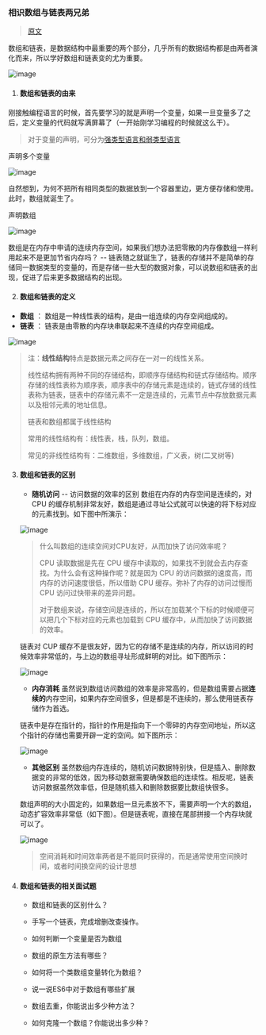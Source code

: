 ### 相识数组与链表两兄弟
> [原文](https://mp.weixin.qq.com/s?__biz=MzI2NjA3NTc4Ng==&mid=2652081637&idx=2&sn=7aa4ccc21b5bd6ac8290a9aadf6f3876&chksm=f1748600c6030f161114a2ba3f29fb6c5c96371c8cfebfc2c5338d9fa514f5924321df113ced&mpshare=1&scene=23&srcid=&sharer_sharetime=1573697179689&sharer_shareid=146e00a5d117656b5e8159f8890e708c#rd)

数组和链表，是数据结构中最重要的两个部分，几乎所有的数据结构都是由两者演化而来，所以学好数组和链表变的尤为重要。


![image](https://mmbiz.qpic.cn/mmbiz_png/ouvf8kz8iaAuY7mPnumBVJ8QQfSSpfmhX1ic1yFg8M2iczFCEdYYIGrOL3eTOmlHtdHXVpjicjcoQuToFfRjSZNA6A/640?wx_fmt=png&tp=webp&wxfrom=5&wx_lazy=1&wx_co=1)


1. #### 数组和链表的由来
刚接触编程语言的时候，首先要学习的就是声明一个变量，如果一旦变量多了之后，定义变量的代码就写满屏幕了（一开始刚学习编程的时候就这么干）。
> 对于变量的声明，可分为[强类型语言和弱类型语言](./题目与答案/谈谈Python和其他语言的区别.md)

声明多个变量

![image](https://mmbiz.qpic.cn/mmbiz_gif/ouvf8kz8iaAuY7mPnumBVJ8QQfSSpfmhXTcO8ybK3vRTLibMkA2CG0trGAKOLT51453c8ic4BSk44X7licVKy3uErg/640?wx_fmt=gif&tp=webp&wxfrom=5&wx_lazy=1)

自然想到，为何不把所有相同类型的数据放到一个容器里边，更方便存储和使用。此时，数组就诞生了。

声明数组

![image](https://mmbiz.qpic.cn/mmbiz_gif/ouvf8kz8iaAuY7mPnumBVJ8QQfSSpfmhXQ4uDlULDl2KvpJPqPQb7TpRz7lksWGMb3ibmK90Wb0j6w1RO4YpIGuA/640?wx_fmt=gif&tp=webp&wxfrom=5&wx_lazy=1)

数组是在内存中申请的连续内存空间，如果我们想办法把零散的内存像数组一样利用起来不是更加节省内存吗？ -- 链表随之就诞生了，链表的存储并不是简单的存储同一数据类型的变量的，而是存储一些大型的数据对象，可以说数组和链表的出现，促进了后来更多数据结构的出现。

2. #### 数组和链表的定义

- **数组** ： 数组是一种线性表的结构，是由一组连续的内存空间组成的。
- **链表** ： 链表是由零散的内存块串联起来不连续的内存空间组成。

![image](https://mmbiz.qpic.cn/mmbiz_gif/ouvf8kz8iaAuY7mPnumBVJ8QQfSSpfmhXqdml4mZnSHHGnz8Q8Y75lOfQy0ic1ws4bImQDpJrEdyWKFQFvicXsT9g/640?wx_fmt=gif&tp=webp&wxfrom=5&wx_lazy=1)

> 注：**线性结构**特点是数据元素之间存在一对一的线性关系。
> 
> 线性结构拥有两种不同的存储结构，即顺序存储结构和链式存储结构。顺序存储的线性表称为顺序表，顺序表中的存储元素是连续的，链式存储的线性表称为链表，链表中的存储元素不一定是连续的，元素节点中存放数据元素以及相邻元素的地址信息。
> 
> 链表和数组都属于线性结构
>
> 常用的线性结构有：线性表，栈，队列，数组。
>
> 常见的非线性结构有：二维数组，多维数组，广义表，树(二叉树等)


3. #### 数组和链表的区别
   - **随机访问** -- 访问数据的效率的区别
   数组在内存的内存空间是连续的，对 CPU 的缓存机制非常友好，数组是通过寻址公式就可以快速的将下标对应的元素找到。如下图中所演示：

   ![image](https://mmbiz.qpic.cn/mmbiz_gif/ouvf8kz8iaAuY7mPnumBVJ8QQfSSpfmhXFHZYvobz1us6Q9JAeAjHEFfypzIznDGACaB8HF5dicvCVC5lQ5Z9s1Q/640?wx_fmt=gif&tp=webp&wxfrom=5&wx_lazy=1)

   > 什么叫数组的连续空间对CPU友好，从而加快了访问效率呢？
   > 
   > CPU 读取数据是先在 CPU 缓存中读取的，如果找不到就会去内存查找。为什么会有这种操作呢？就是因为 CPU 的访问数据的速度高，而内存的访问速度很低，所以借助 CPU 缓存。弥补了内存的访问过慢而 CPU 访问过快带来的差异问题。
   > 
   > 对于数组来说，存储空间是连续的，所以在加载某个下标的时候顺便可以把几个下标对应的元素也加载到 CPU 缓存中，从而加快了访问数据的效率。

   链表对 CUP 缓存不是很友好，因为它的存储不是连续的内存，所以访问的时候效率非常低的，与上边的数组寻址形成鲜明的对比。如下图所示：

   ![image](https://mmbiz.qpic.cn/mmbiz_gif/ouvf8kz8iaAuY7mPnumBVJ8QQfSSpfmhXGa0pX0tzEzy4VFgdTQdy9KQ8WUCddKyRrDnV5kSgWdGbb8LvRedykw/640?wx_fmt=gif&tp=webp&wxfrom=5&wx_lazy=1)


   - **内存消耗**
   虽然说到数组访问数组的效率是非常高的，但是数组需要占据**连续的**内存空间，如果内存空间很多，但是都是不连续的，那么使用链表存储作为首选。

   链表中是存在指针的，指针的作用是指向下一个零碎的内存空间地址，所以这个指针的存储也需要开辟一定的空间。如下图所示：

   ![image](https://mmbiz.qpic.cn/mmbiz_png/ouvf8kz8iaAuY7mPnumBVJ8QQfSSpfmhXmxGdCfwwyic2icAS6vBUwib74IxQv9g6cAj7lB10fHmfvbrBWneRAlOrA/640?wx_fmt=png&tp=webp&wxfrom=5&wx_lazy=1&wx_co=1)

   - **其他区别**
   虽然数组内存连续的，随机访问数据特别快，但是插入、删除数据变的非常的低效，因为移动数据需要确保数组的连续性。相反呢，链表访问数据虽然效率低，但是随机插入和删除数据要比数组快很多。

   数组声明的大小固定的，如果数组一旦元素放不下，需要声明一个大的数组，动态扩容效率非常低（如下图）。但是链表呢，直接在尾部拼接一个内存块就可以了。

   ![image](https://mmbiz.qpic.cn/mmbiz_gif/ouvf8kz8iaAuY7mPnumBVJ8QQfSSpfmhXia9od0xTBOG5SbiaJN1toInCP0gRtBPZF7dCzjzLqBicIVJyq2NInSyoQ/640?wx_fmt=gif&tp=webp&wxfrom=5&wx_lazy=1)

   > 空间消耗和时间效率两者是不能同时获得的，而是通常使用空间换时间，或者时间换空间的设计思想

4. #### 数组和链表的相关面试题
   - 数组和链表的区别什么？

   - 手写一个链表，完成增删改查操作。

   - 如何判断一个变量是否为数组

   - 数组的原生方法有哪些？

   - 如何将一个类数组变量转化为数组？

   - 说一说ES6中对于数组有哪些扩展

   - 数组去重，你能说出多少种方法？

   - 如何克隆一个数组？你能说出多少种？


